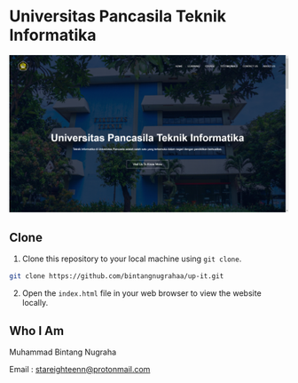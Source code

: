 # Universitas Pancasila Teknik Informatika

![Tampilan Awal](img/tampilan.png)

## Clone

1. Clone this repository to your local machine using `git clone`.

```bash
git clone https://github.com/bintangnugrahaa/up-it.git
```

2. Open the `index.html` file in your web browser to view the website locally.

## Who I Am

Muhammad Bintang Nugraha

Email : stareighteenn@protonmail.com
